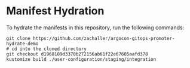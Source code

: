 # Manifest Hydration

To hydrate the manifests in this repository, run the following commands:

```shell
git clone https://github.com/zachaller/argocon-gitops-promoter-hydrate-demo
# cd into the cloned directory
git checkout d1968189d3370b272156ab61f22e67605aafd378
kustomize build ./user-configuration/staging/integration
```
